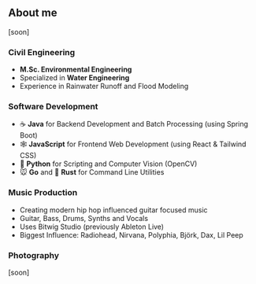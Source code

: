 ## About me

[soon]

### Civil Engineering

- **M.Sc. Environmental Engineering**
- Specialized in **Water Engineering**
- Experience in Rainwater Runoff and Flood Modeling

### Software Development

- :coffee: **Java** for Backend Development and Batch Processing (using Spring Boot)
- :spider_web: **JavaScript** for Frontend Web Development (using React & Tailwind CSS)
- :snake: **Python** for Scripting and Computer Vision (OpenCV)
- :mouse: **Go** and :crab: **Rust** for Command Line Utilities

### Music Production

- Creating modern hip hop influenced guitar focused music
- Guitar, Bass, Drums, Synths and Vocals
- Uses Bitwig Studio (previously Ableton Live)
- Biggest Influence: Radiohead, Nirvana, Polyphia, Björk, Dax, Lil Peep

### Photography

[soon]
